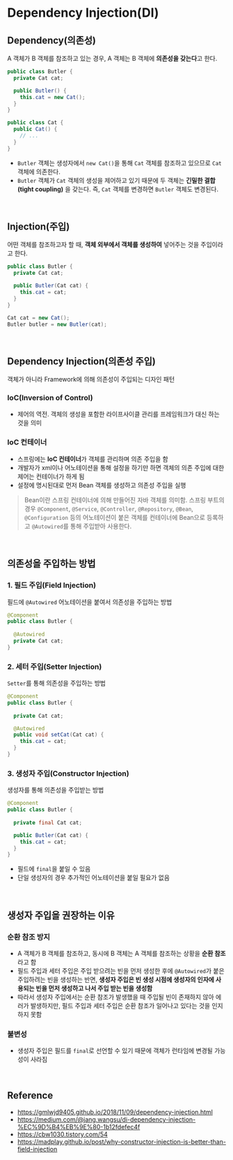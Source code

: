 # Dependency Injection(DI)
## Dependency(의존성)
A 객체가 B 객체를 참조하고 있는 경우, A 객체는 B 객체에 **의존성을 갖는다**고 한다.
```java
public class Butler {
  private Cat cat;

  public Butler() {
    this.cat = new Cat();
  }
}

public class Cat {
  public Cat() {
    // ...
  }
}
```
* `Butler` 객체는 생성자에서 `new Cat()`을 통해 `Cat` 객체를 참조하고 있으므로 `Cat` 객체에 의존한다.
* `Butler` 객체가 `Cat` 객체의 생성을 제어하고 있기 때문에 두 객체는 **긴밀한 결합(tight coupling)** 을 갖는다. 즉, `Cat` 객체를 변경하면 `Butler` 객체도 변경된다.

<br>

## Injection(주입)
어떤 객체를 참조하고자 할 때, **객체 외부에서 객체를 생성하여** 넣어주는 것을 주입이라고 한다.
```java
public class Butler {
  private Cat cat;

  public Butler(Cat cat) {
    this.cat = cat;
  }
}

Cat cat = new Cat();
Butler butler = new Butler(cat);
```

<br>

## Dependency Injection(의존성 주입)
객체가 아니라 Framework에 의해 의존성이 주입되는 디자인 패턴
### IoC(Inversion of Control)
* 제어의 역전. 객체의 생성을 포함한 라이프사이클 관리를 프레임워크가 대신 하는 것을 의미
### IoC 컨테이너
* 스프링에는 **IoC 컨테이너**가 객체를 관리하며 의존 주입을 함
* 개발자가 xml이나 어노테이션을 통해 설정을 하기만 하면 객체의 의존 주입에 대한 제어는 컨테이너가 하게 됨
* 설정에 명시된대로 먼저 Bean 객체를 생성하고 의존성 주입을 실행
> Bean이란 스프링 컨테이너에 의해 만들어진 자바 객체를 의미함. 스프링 부트의 경우 `@Component`, `@Service`, `@Controller`, `@Repository`, `@Bean`, `@Configuration` 등의 어노테이션이 붙은 객체를 컨테이너에 Bean으로 등록하고 `@Autowired`를 통해 주입받아 사용한다.

<br>

## 의존성을 주입하는 방법
### 1. 필드 주입(Field Injection)
필드에 `@Autowired` 어노테이션을 붙여서 의존성을 주입하는 방법
```java
@Component
public class Butler {
  
  @Autowired
  private Cat cat;
}
```

### 2. 세터 주입(Setter Injection)
`Setter`를 통해 의존성을 주입하는 방법
```java
@Component
public class Butler {
  
  private Cat cat;

  @Autowired
  public void setCat(Cat cat) {
    this.cat = cat;
  }
}
```

### 3. 생성자 주입(Constructor Injection)
생성자를 통해 의존성을 주입받는 방법
```java
@Component
public class Butler {
  
  private final Cat cat;

  public Butler(Cat cat) {
    this.cat = cat;
  }
}
```
* 필드에 `final`을 붙일 수 있음
* 단일 생성자의 경우 추가적인 어노테이션을 붙일 필요가 없음

<br>

## 생성자 주입을 권장하는 이유
### 순환 참조 방지
* A 객체가 B 객체를 참조하고, 동시에 B 객체는 A 객체를 참조하는 상황을 **순환 참조**라고 함
* 필드 주입과 세터 주입은 주입 받으려는 빈을 먼저 생성한 후에 `@Autowired`가 붙은 주입하려는 빈을 생성하는 반면, **생성자 주입은 빈 생성 시점에 생성자의 인자에 사용되는 빈을 먼저 생성하고 나서 주입 받는 빈을 생성함**
* 따라서 생성자 주입에서는 순환 참조가 발생했을 때 주입될 빈이 존재하지 않아 에러가 발생하지만, 필드 주입과 세터 주입은 순환 참조가 일어나고 있다는 것을 인지하지 못함

### 불변성
* 생성자 주입은 필드를 `final`로 선언할 수 있기 때문에 객체가 런타임에 변경될 가능성이 사라짐

<br>

## Reference
* <https://gmlwjd9405.github.io/2018/11/09/dependency-injection.html>
* <https://medium.com/@jang.wangsu/di-dependency-injection-%EC%9D%B4%EB%9E%80-1b12fdefec4f>
* <https://cbw1030.tistory.com/54>
* <https://madplay.github.io/post/why-constructor-injection-is-better-than-field-injection>